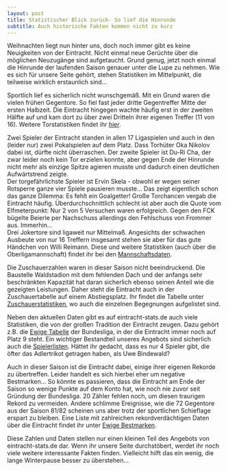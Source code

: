 ```yaml
---
layout: post
title: Statistischer Blick zurück- So lief die Hinrunde
subtitle: Auch historische Fakten kommen nicht zu kurz
---
```


Weihnachten liegt nun hinter uns, doch noch immer gibt es keine Neuigkeiten von der Eintracht. Nicht einmal neue Gerüchte über die möglichen Neuzugänge sind aufgetaucht. Grund genug, jetzt noch einmal die Hinrunde der laufenden Saison genauer unter die Lupe zu nehmen. Wie es sich für unsere Seite gehört, stehen Statistiken im Mittelpunkt, die teilweise wirklich erstaunlich sind...

Sportlich lief es sicherlich nicht wunschgemäß. Mit ein Grund waren die vielen frühen Gegentore. So fiel fast jeder dritte Gegentreffer Mitte der ersten Halbzeit. Die Eintracht hingegen wachte häufig erst in der zweiten Hälfte auf und kam dort zu über zwei Dritteln ihrer eigenen Treffer (11 von 16). Weitere Torstatistiken findet ihr [hier](http://www.eintracht-stats.de/content/stats/torstats.htm).  
  
Zwei Spieler der Eintracht standen in allen 17 Ligaspielen und auch in den (leider nur) zwei Pokalspielen auf dem Platz. Dass Torhüter Oka Nikolov dabei ist, dürfte nicht überraschen. Der zweite Spieler ist Du-Ri Cha, der zwar leider noch kein Tor erzielen konnte, aber gegen Ende der Hinrunde nicht mehr als einzige Spitze agieren musste und dadurch einen deutlichen Aufwärtstrend zeigte.  
Der torgefährlichste Spieler ist Ervin Skela - obwohl er wegen seiner Rotsperre ganze vier Spiele pausieren musste... Das zeigt eigentlich schon das ganze Dilemma: Es fehlt ein Goalgetter! Große Torchancen vergab die Eintracht häufig. Überdurchschnittlich schlecht ist aber auch die Quote vom Elfmeterpunkt: Nur 2 von 5 Versuchen waren erfolgreich. Gegen den FCK bügelte Beierle per Nachschuss allerdings den Fehlschuss von Frommer aus. Immerhin...  
Drei Jokertore sind ligaweit nur Mittelmaß. Angesichts der schwachen Ausbeute von nur 16 Treffern insgesamt stehen sie aber für das gute Händchen von Willi Reimann. Diese und weitere Statistiken (auch über die Oberligamannschaft) findet ihr bei den [Mannschaftsdaten](http://www.eintracht-stats.de/content/stats/manndat.htm).  
  
Die Zuschauerzahlen waren in dieser Saison nicht beeindruckend. Die Baustelle Waldstadion mit dem fehlenden Dach und der anfangs sehr beschränkten Kapazität hat daran sicherlich ebenso seinen Anteil wie die gezeigten Leistungen. Daher steht die Eintracht auch in der Zuschauertabelle auf einem Abstiegsplatz. Ihr findet die Tabelle unter [Zuschauerstatistiken](http://www.eintracht-stats.de/content/stats/zusch.htm), wo auch die einzelnen Begegnungen aufgelistet sind.  
  
Neben den aktuellen Daten gibt es auf eintracht-stats.de auch viele Statistiken, die von der großen Tradition der Eintracht zeugen. Dazu gehört z.B. die [Ewige Tabelle](http://www.eintracht-stats.de/content/historie/ew_tab.htm) der Bundesliga, in der die Eintracht immer noch auf Platz 9 steht. Ein wichtiger Bestandteil unseres Angebots sind sicherlich auch die [Spielerlisten](http://www.eintracht-stats.de/content/historie/spielerlist.htm). Hättet ihr gedacht, dass es nur 4 Spieler gibt, die öfter das Adlertrikot getragen haben, als Uwe Bindewald?  
  
Auch in dieser Saison ist die Eintracht dabei, einige ihrer eigenen Rekorde zu übertreffen. Leider handelt es sich hierbei eher um negative Bestmarken... So könnte es passieren, dass die Eintracht am Ende der Saison so wenige Punkte auf dem Konto hat, wie noch nie zuvor seit Gründung der Bundesliga. 20 Zähler fehlen noch, um diesen traurigen Rekord zu vermeiden. Andere schlimme Ereignisse, wie die 72 Gegentore aus der Saison 81/82 scheinen uns aber trotz der sportlichen Schieflage erspart zu bleiben. Eine Liste mit zahlreichen rekordverdächtigen Daten über die Eintracht findet ihr unter [Ewige Bestmarken](http://www.eintracht-stats.de/content/historie/ew_bestm.htm).  
  
Diese Zahlen und Daten stellen nur einen kleinen Teil des Angebots von eintracht-stats.de dar. Wenn ihr unsere Seite durchstöbert, werdet ihr noch viele weitere interessante Fakten finden. Vielleicht hilft das ein wenig, die lange Winterpause besser zu überstehen...
